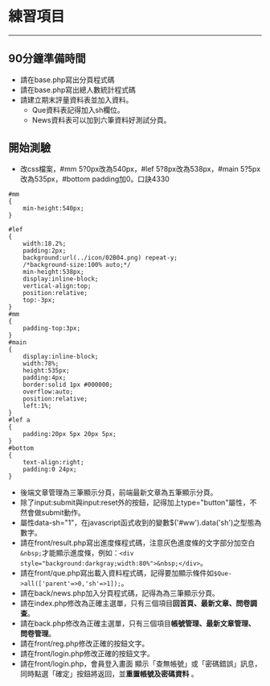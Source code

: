 # 練習項目
---
## 90分鐘準備時間
* 請在base.php寫出分頁程式碼
* 請在base.php寫出總人數統計程式碼
* 請建立期末評量資料表並加入資料。
    * Que資料表記得加入sh欄位。
    * News資料表可以加到六筆資料好測試分頁。

## 開始測驗
* 改css檔案，#mm 5?0px改為540px，#lef 5?8px改為538px，#main 5?5px改為535px，#bottom padding加0。口訣4330
```
#mm
{
	min-height:540px;
}

#lef
{
	width:18.2%;
	padding:2px;
	background:url(../icon/02B04.png) repeat-y;
	/*background-size:100% auto;*/
	min-height:538px;
	display:inline-block;
	vertical-align:top;
	position:relative;
	top:-3px;
}
#mm
{
	padding-top:3px;
}
#main
{
	display:inline-block;
	width:78%;
	height:535px;
	padding:4px;
	border:solid 1px #000000;
	overflow:auto;
	position:relative;
	left:1%;
}
#lef a
{
	padding:20px 5px 20px 5px;
}
#bottom
{
	text-align:right;
	padding:0 24px;
}
```
* 後端文章管理為三筆顯示分頁，前端最新文章為五筆顯示分頁。
* 除了input:submit與input:reset外的按鈕，記得加上type="button"屬性，不然會做submit動作。
* 屬性data-sh="1"，在javascript函式收到的變數$('#ww').data('sh')之型態為數字。
* 請在front/result.php寫出進度條程式碼，注意灰色進度條的文字部分加空白`&nbsp;`才能顯示進度條，例如：`<div style="background:darkgray;width:80%">&nbsp;</div>`。
* 請在front/que.php寫出載入資料程式碼，記得要加顯示條件如`$Que->all(['parent'=>0,'sh'=>1]);`。
* 請在back/news.php加入分頁程式碼，記得為為三筆顯示分頁。
* 請在index.php修改為正確主選單，只有三個項目**回首頁、最新文章、問卷調查**。
* 請在back.php修改為正確主選單，只有三個項目**帳號管理、最新文章管理、問卷管理**。
* 請在front/reg.php修改正確的按鈕文字。
* 請在front/login.php修改正確的按鈕文字。
* 請在front/login.php，會員登入畫面 顯示「查無帳號」或「密碼錯誤」訊息，同時點選「確定」按鈕將返回，並**重置帳號及密碼資料** 。
